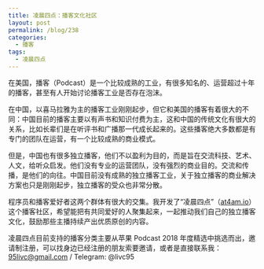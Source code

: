 ```yaml
---
title: 凌晨四点：播客文化社区
layout: post
permalink: /blog/238
categories:
  - 播客
tags:
  - 凌晨四点
---
```


在美国，播客（Podcast）是一个比较成熟的工业，有很多知名的、运营超过十年的播客，甚至有人开始讨论播客工业是否存在泡沫。

在中国，以喜马拉雅为主的播客工业刚刚起步，但它和美国的播客有着很大的不同：中国目前的播客主要以有声书和知识付费为主，这和中国的传统文化有很大的关系，比如长辈们是在听评书和广播那一代成长起来的。这些播客绝大多数都是有专门的团队在运营，有一个比较成熟的商业模式。

但是，中国也有很多独立播客，他们不以盈利为目的，而是旨在交流科技、艺术、人文，给听众启发。他们没有专业的运营团队，没有强烈的商业目的。交流和传播，是他们的向往。中国目前没有成熟的独立播客工业，关于独立播客的商业解决方案也只是刚刚起步，独立播客的受众也非常分散。

程序员和播客爱好者这两个群体有很大的交集。我开发了“凌晨四点”（[at4am.io](https://at4am.io)）这个播客社区，希望能把有共同爱好的人聚集起来，一起推动我们自己的独立播客文化，鼓励那些主播持续产出优质原创的内容。

凌晨四点目前支持的播客分类主要从苹果 Podcast 2018 年度精选中挑选而出，邀请制注册，可以找身边已经注册的朋友索要邀请，或者是直接联系我：95livc@gmail.com / Telegram: @livc95

